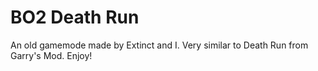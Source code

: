 # BO2 Death Run
An old gamemode made by Extinct and I. Very similar to Death Run from Garry's Mod. Enjoy!
